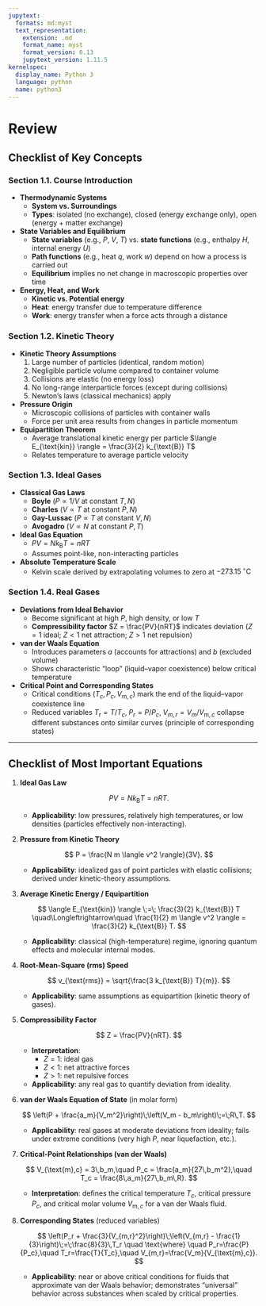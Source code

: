 ```yaml
---
jupytext:
  formats: md:myst
  text_representation:
    extension: .md
    format_name: myst
    format_version: 0.13
    jupytext_version: 1.11.5
kernelspec:
  display_name: Python 3
  language: python
  name: python3
---
```


# Review

## Checklist of Key Concepts

### Section 1.1. Course Introduction

- **Thermodynamic Systems**
  - **System vs. Surroundings**
  - **Types**: isolated (no exchange), closed (energy exchange only), open (energy + matter exchange)
- **State Variables and Equilibrium**
  - **State variables** (e.g., $P$, $V$, $T$) vs. **state functions** (e.g., enthalpy $H$, internal energy $U$)
  - **Path functions** (e.g., heat $q$, work $w$) depend on how a process is carried out
  - **Equilibrium** implies no net change in macroscopic properties over time
- **Energy, Heat, and Work**
  - **Kinetic vs. Potential energy**
  - **Heat**: energy transfer due to temperature difference
  - **Work**: energy transfer when a force acts through a distance

### Section 1.2. Kinetic Theory

- **Kinetic Theory Assumptions**
  1. Large number of particles (identical, random motion)
  2. Negligible particle volume compared to container volume
  3. Collisions are elastic (no energy loss)
  4. No long-range interparticle forces (except during collisions)
  5. Newton’s laws (classical mechanics) apply
- **Pressure Origin**
  - Microscopic collisions of particles with container walls
  - Force per unit area results from changes in particle momentum
- **Equipartition Theorem**
  - Average translational kinetic energy per particle $\langle E_{\text{kin}} \rangle = \frac{3}{2} k_{\text{B}} T$
  - Relates temperature to average particle velocity

### Section 1.3. Ideal Gases

- **Classical Gas Laws**
  - **Boyle** ($P \propto 1/V$ at constant $T,\,N$)
  - **Charles** ($V \propto T$ at constant $P,\,N$)
  - **Gay-Lussac** ($P \propto T$ at constant $V,\,N$)
  - **Avogadro** ($V \propto N$ at constant $P,\,T$)
- **Ideal Gas Equation**
  - $PV = N k_{\text{B}} T = n R T$
  - Assumes point-like, non-interacting particles
- **Absolute Temperature Scale**
  - Kelvin scale derived by extrapolating volumes to zero at $-273.15\,^\circ\text{C}$

### Section 1.4. Real Gases

- **Deviations from Ideal Behavior**
  - Become significant at high $P$, high density, or low $T$
  - **Compressibility factor** $Z = \frac{PV}{nRT}$ indicates deviation ($Z=1$ ideal; $Z<1$ net attraction; $Z>1$ net repulsion)
- **van der Waals Equation**
  - Introduces parameters $a$ (accounts for attractions) and $b$ (excluded volume)
  - Shows characteristic “loop” (liquid–vapor coexistence) below critical temperature
- **Critical Point and Corresponding States**
  - Critical conditions $(T_c, P_c, V_{\text{m},c})$ mark the end of the liquid–vapor coexistence line
  - Reduced variables $T_r = T/T_c,\; P_r = P/P_c,\; V_{m,r} = V_m / V_{\text{m},c}$ collapse different substances onto similar curves (principle of corresponding states)

---

## Checklist of Most Important Equations

1. **Ideal Gas Law**

   $$
   PV = N k_{\text{B}} T = n R T.
   $$
   - **Applicability**: low pressures, relatively high temperatures, or low densities (particles effectively non-interacting).

2. **Pressure from Kinetic Theory**

   $$
   P = \frac{N m \langle v^2 \rangle}{3V}.
   $$
   - **Applicability**: idealized gas of point particles with elastic collisions; derived under kinetic-theory assumptions.

3. **Average Kinetic Energy / Equipartition**

   $$
   \langle E_{\text{kin}} \rangle
   \;=\; \frac{3}{2} k_{\text{B}} T
   \quad\Longleftrightarrow\quad
   \frac{1}{2} m \langle v^2 \rangle
   = \frac{3}{2} k_{\text{B}} T.
   $$
   - **Applicability**: classical (high-temperature) regime, ignoring quantum effects and molecular internal modes.

4. **Root-Mean-Square (rms) Speed**

   $$
   v_{\text{rms}}
   = \sqrt{\frac{3 k_{\text{B}} T}{m}}.
   $$
   - **Applicability**: same assumptions as equipartition (kinetic theory of gases).

5. **Compressibility Factor**

   $$
   Z = \frac{PV}{nRT}.
   $$
   - **Interpretation**:
     - $Z = 1$: ideal gas
     - $Z < 1$: net attractive forces
     - $Z > 1$: net repulsive forces
   - **Applicability**: any real gas to quantify deviation from ideality.

6. **van der Waals Equation of State** (in molar form)

   $$
   \left(P + \frac{a_m}{V_m^2}\right)\;\left(V_m - b_m\right)\;=\;R\,T.
   $$
   - **Applicability**: real gases at moderate deviations from ideality; fails under extreme conditions (very high $P$, near liquefaction, etc.).

7. **Critical-Point Relationships (van der Waals)**

   $$
   V_{\text{m},c} = 3\,b_m,\quad
   P_c = \frac{a_m}{27\,b_m^2},\quad
   T_c = \frac{8\,a_m}{27\,b_m\,R}.
   $$
   - **Interpretation**: defines the critical temperature $T_c$, critical pressure $P_c$, and critical molar volume $V_{\text{m},c}$ for a van der Waals fluid.

8. **Corresponding States** (reduced variables)

   $$
   \left(P_r + \frac{3}{V_{m,r}^2}\right)\;\left(V_{m,r} - \frac{1}{3}\right)\;=\;\frac{8}{3}\,T_r
   \quad
   \text{where}
   \quad
   P_r=\frac{P}{P_c},\quad
   T_r=\frac{T}{T_c},\quad
   V_{m,r}=\frac{V_m}{V_{\text{m},c}}.
   $$
   - **Applicability**: near or above critical conditions for fluids that approximate van der Waals behavior; demonstrates “universal” behavior across substances when scaled by critical properties.
